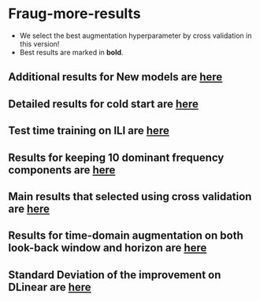 # Fraug-more-results

- We select the best augmentation hyperparameter by cross validation in this version! 
- Best results are marked in **bold**. 

## Additional results for New models are [here](./New_models.md)

## Detailed results for cold start are [here](./Cold_start_result.md)

## Test time training on ILI are [here](./Test_time_Training.md)

## Results for keeping 10 dominant frequency components are [here](./Keep_Dominant_result.md)

## Main results that selected using cross validation are [here](./Main_results_cross_validation.md)

## Results for time-domain augmentation on both look-back window and horizon are [here](./Augment_both.md)

## Standard Deviation of the improvement on DLinear are [here](./DLinear_Improvement_STD.md)
